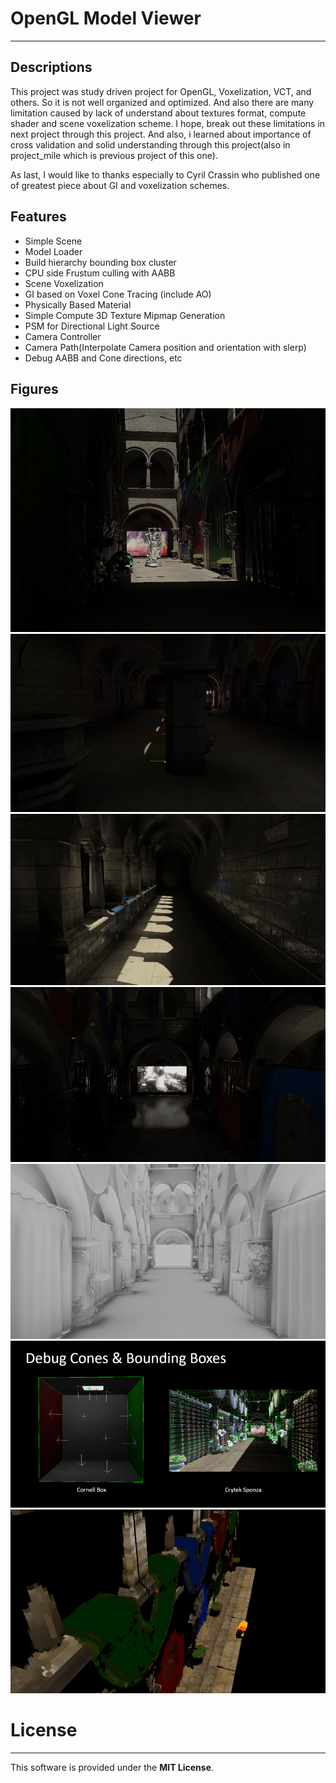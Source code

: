 # OpenGL Model Viewer
-------------------------------------
## Descriptions
This project was study driven project for OpenGL, Voxelization, VCT, and others. So it is not well organized and optimized.
And also there are many limitation caused by lack of understand about textures format, compute shader and scene voxelization scheme.
I hope, break out these limitations in next project through this project. And also, i learned about importance of cross validation and solid understanding through this project(also in project_mile which is previous project of this one).

As last, I would like to thanks especially to Cyril Crassin who published one of greatest piece about GI and voxelization schemes.

## Features
* Simple Scene
* Model Loader
* Build hierarchy bounding box cluster
* CPU side Frustum culling with AABB
* Scene Voxelization
* GI based on Voxel Cone Tracing (include AO)
* Physically Based Material
* Simple Compute 3D Texture Mipmap Generation
* PSM for Directional Light Source
* Camera Controller
* Camera Path(Interpolate Camera position and orientation with slerp)
* Debug AABB and Cone directions, etc

## Figures
![VCT_GI_0](Figures/VCT_GI_0.png)
![VCT_GI_1](Figures/VCT_GI_1.png)
![VCT_GI_2](Figures/VCT_with_smooth_surface_material.png)
![VCT_GI_3](Figures/VCT_self_emitted_object.png)
![VCT_AO](Figures/VCT_AO.png)
![VCT_DEBUG](Figures/Debug.png)
![VOXELIZATION](Figures/Voxelization.png)

# License
-------------------------------------
This software is provided under the **MIT License**.
